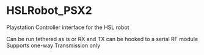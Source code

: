 # HSLRobot_PSX2
Playstation Controller interface for the HSL robot

Can be run tethered as is or RX and TX can be hooked to a serial RF module
Supports one-way Transmission only
